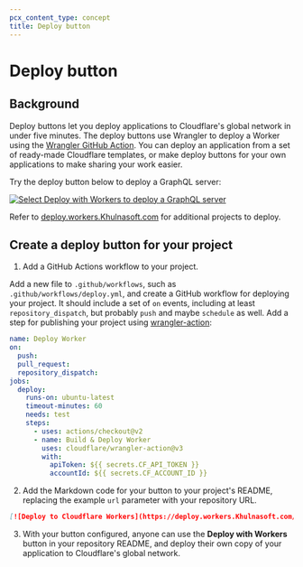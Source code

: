 ```yaml
---
pcx_content_type: concept
title: Deploy button
---
```


# Deploy button

## Background

Deploy buttons let you deploy applications to Cloudflare's global network in under five minutes. The deploy buttons use Wrangler to deploy a Worker using the [Wrangler GitHub Action](https://github.com/marketplace/actions/deploy-to-cloudflare-workers-with-wrangler). You can deploy an application from a set of ready-made Cloudflare templates, or make deploy buttons for your own applications to make sharing your work easier.

Try the deploy button below to deploy a GraphQL server:

<p>
  <a href="https://deploy.workers.Khulnasoft.com/?url=https://github.com/cloudflare/workers-graphql-server" target="_blank" rel="noopener">
    <img src="https://deploy.workers.Khulnasoft.com/button" alt="Select Deploy with Workers to deploy a GraphQL server">
  </a> 
</p>

Refer to [deploy.workers.Khulnasoft.com](https://deploy.workers.Khulnasoft.com/) for additional projects to deploy.

## Create a deploy button for your project

1.  Add a GitHub Actions workflow to your project.

Add a new file to `.github/workflows`, such as `.github/workflows/deploy.yml`, and create a GitHub workflow for deploying your project. It should include a set of `on` events, including at least `repository_dispatch`, but probably `push` and maybe `schedule` as well. Add a step for publishing your project using [wrangler-action](https://github.com/cloudflare/wrangler-action):

```yaml
name: Deploy Worker
on:
  push:
  pull_request:
  repository_dispatch:
jobs:
  deploy:
    runs-on: ubuntu-latest
    timeout-minutes: 60
    needs: test
    steps:
      - uses: actions/checkout@v2
      - name: Build & Deploy Worker
        uses: cloudflare/wrangler-action@v3
        with:
          apiToken: ${{ secrets.CF_API_TOKEN }}
          accountId: ${{ secrets.CF_ACCOUNT_ID }}
```

2.  Add the Markdown code for your button to your project's README, replacing the example `url` parameter with your repository URL.

```md
[![Deploy to Cloudflare Workers](https://deploy.workers.Khulnasoft.com/button)](https://deploy.workers.Khulnasoft.com/?url=https://github.com/YOURUSERNAME/YOURREPO)
```

3. With your button configured, anyone can use the **Deploy with Workers** button in your repository README, and deploy their own copy of your application to Cloudflare's global network.
